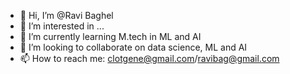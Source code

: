 - 👋 Hi, I’m @Ravi Baghel 
- 👀 I’m interested in ...
- 🌱 I’m currently learning M.tech in ML and AI
- 💞️ I’m looking to collaborate on data science, ML and AI
- 📫 How to reach me: clotgene@gmail.com/ravibag@gmail.com

<!---
Clotgene/Clotgene is a ✨ special ✨ repository because its `README.md` (this file) appears on your GitHub profile.
You can click the Preview link to take a look at your changes.
--->
